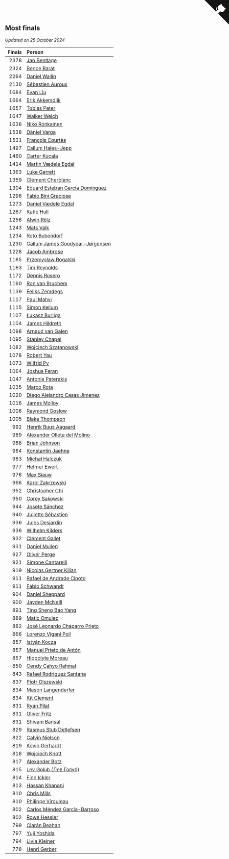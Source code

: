 ## Most finals

*Updated on 25 October 2024*

| Finals | Person |
| ---: | :--- |
| 2378 | [Jan Bentlage](https://www.worldcubeassociation.org/persons/2010BENT01) |
| 2324 | [Bence Barát](https://www.worldcubeassociation.org/persons/2008BARA01) |
| 2264 | [Daniel Wallin](https://www.worldcubeassociation.org/persons/2013WALL03) |
| 2130 | [Sébastien Auroux](https://www.worldcubeassociation.org/persons/2008AURO01) |
| 1684 | [Evan Liu](https://www.worldcubeassociation.org/persons/2009LIUE01) |
| 1664 | [Erik Akkersdijk](https://www.worldcubeassociation.org/persons/2005AKKE01) |
| 1657 | [Tobias Peter](https://www.worldcubeassociation.org/persons/2014PETE03) |
| 1647 | [Walker Welch](https://www.worldcubeassociation.org/persons/2011WELC01) |
| 1636 | [Niko Ronkainen](https://www.worldcubeassociation.org/persons/2010RONK01) |
| 1538 | [Dániel Varga](https://www.worldcubeassociation.org/persons/2008VARG01) |
| 1531 | [François Courtès](https://www.worldcubeassociation.org/persons/2008COUR01) |
| 1497 | [Callum Hales-Jepp](https://www.worldcubeassociation.org/persons/2012HALE01) |
| 1460 | [Carter Kucala](https://www.worldcubeassociation.org/persons/2015KUCA01) |
| 1414 | [Martin Vædele Egdal](https://www.worldcubeassociation.org/persons/2013EGDA02) |
| 1363 | [Luke Garrett](https://www.worldcubeassociation.org/persons/2017GARR05) |
| 1359 | [Clément Cherblanc](https://www.worldcubeassociation.org/persons/2014CHER05) |
| 1304 | [Eduard Esteban García Domínguez](https://www.worldcubeassociation.org/persons/2011EDUA01) |
| 1296 | [Fabio Bini Graciose](https://www.worldcubeassociation.org/persons/2010GRAC02) |
| 1273 | [Daniel Vædele Egdal](https://www.worldcubeassociation.org/persons/2013EGDA01) |
| 1267 | [Katie Hull](https://www.worldcubeassociation.org/persons/2010HULL01) |
| 1256 | [Alwin Rölz](https://www.worldcubeassociation.org/persons/2016ROLZ01) |
| 1243 | [Mats Valk](https://www.worldcubeassociation.org/persons/2007VALK01) |
| 1234 | [Reto Bubendorf](https://www.worldcubeassociation.org/persons/2012BUBE01) |
| 1230 | [Callum James Goodyear-Jørgensen](https://www.worldcubeassociation.org/persons/2012GOOD02) |
| 1228 | [Jacob Ambrose](https://www.worldcubeassociation.org/persons/2010AMBR01) |
| 1185 | [Przemysław Rogalski](https://www.worldcubeassociation.org/persons/2013ROGA02) |
| 1183 | [Tim Reynolds](https://www.worldcubeassociation.org/persons/2005REYN01) |
| 1172 | [Dennis Rosero](https://www.worldcubeassociation.org/persons/2010ROSE03) |
| 1160 | [Ron van Bruchem](https://www.worldcubeassociation.org/persons/2003BRUC01) |
| 1139 | [Feliks Zemdegs](https://www.worldcubeassociation.org/persons/2009ZEMD01) |
| 1117 | [Paul Mahvi](https://www.worldcubeassociation.org/persons/2012MAHV01) |
| 1115 | [Simon Kellum](https://www.worldcubeassociation.org/persons/2016KELL12) |
| 1107 | [Łukasz Burliga](https://www.worldcubeassociation.org/persons/2013BURL01) |
| 1104 | [James Hildreth](https://www.worldcubeassociation.org/persons/2009HILD01) |
| 1098 | [Arnaud van Galen](https://www.worldcubeassociation.org/persons/2006GALE01) |
| 1095 | [Stanley Chapel](https://www.worldcubeassociation.org/persons/2016CHAP04) |
| 1082 | [Wojciech Szatanowski](https://www.worldcubeassociation.org/persons/2011SZAT01) |
| 1078 | [Robert Yau](https://www.worldcubeassociation.org/persons/2009YAUR01) |
| 1073 | [Wilfrid Py](https://www.worldcubeassociation.org/persons/2016PYWI01) |
| 1064 | [Joshua Feran](https://www.worldcubeassociation.org/persons/2011FERA01) |
| 1047 | [Antonie Paterakis](https://www.worldcubeassociation.org/persons/2012PATE01) |
| 1035 | [Marco Rota](https://www.worldcubeassociation.org/persons/2009ROTA01) |
| 1020 | [Diego Alejandro Casas Jimenez](https://www.worldcubeassociation.org/persons/2014JIME05) |
| 1016 | [James Molloy](https://www.worldcubeassociation.org/persons/2011MOLL01) |
| 1006 | [Raymond Goslow](https://www.worldcubeassociation.org/persons/2014GOSL01) |
| 1005 | [Blake Thompson](https://www.worldcubeassociation.org/persons/2010THOM03) |
| 992 | [Henrik Buus Aagaard](https://www.worldcubeassociation.org/persons/2006BUUS01) |
| 989 | [Alexander Olleta del Molino](https://www.worldcubeassociation.org/persons/2008OLLE01) |
| 988 | [Brian Johnson](https://www.worldcubeassociation.org/persons/2013JOHN10) |
| 984 | [Konstantin Jaehne](https://www.worldcubeassociation.org/persons/2015JAEH01) |
| 983 | [Michał Halczuk](https://www.worldcubeassociation.org/persons/2006HALC01) |
| 977 | [Helmer Ewert](https://www.worldcubeassociation.org/persons/2015EWER01) |
| 976 | [Max Siauw](https://www.worldcubeassociation.org/persons/2017SIAU02) |
| 966 | [Karol Zakrzewski](https://www.worldcubeassociation.org/persons/2014ZAKR01) |
| 952 | [Christopher Chi](https://www.worldcubeassociation.org/persons/2014CHIC01) |
| 950 | [Corey Sakowski](https://www.worldcubeassociation.org/persons/2011SAKO01) |
| 944 | [Josete Sánchez](https://www.worldcubeassociation.org/persons/2015SANC18) |
| 940 | [Juliette Sébastien](https://www.worldcubeassociation.org/persons/2014SEBA01) |
| 936 | [Jules Desjardin](https://www.worldcubeassociation.org/persons/2010DESJ01) |
| 936 | [Wilhelm Kilders](https://www.worldcubeassociation.org/persons/2010KILD02) |
| 932 | [Clément Gallet](https://www.worldcubeassociation.org/persons/2004GALL02) |
| 931 | [Daniel Mullen](https://www.worldcubeassociation.org/persons/2016MULL04) |
| 927 | [Olivér Perge](https://www.worldcubeassociation.org/persons/2007PERG01) |
| 921 | [Simone Cantarelli](https://www.worldcubeassociation.org/persons/2012CANT02) |
| 919 | [Nicolas Gertner Kilian](https://www.worldcubeassociation.org/persons/2013GERT01) |
| 911 | [Rafael de Andrade Cinoto](https://www.worldcubeassociation.org/persons/2007CINO01) |
| 911 | [Fabio Schwandt](https://www.worldcubeassociation.org/persons/2014SCHW02) |
| 904 | [Daniel Sheppard](https://www.worldcubeassociation.org/persons/2009SHEP01) |
| 900 | [Jayden McNeill](https://www.worldcubeassociation.org/persons/2012MCNE01) |
| 891 | [Ting Sheng Bao Yang](https://www.worldcubeassociation.org/persons/2008BAOY01) |
| 889 | [Matic Omulec](https://www.worldcubeassociation.org/persons/2010OMUL02) |
| 882 | [José Leonardo Chaparro Prieto](https://www.worldcubeassociation.org/persons/2011CHAP01) |
| 866 | [Lorenzo Vigani Poli](https://www.worldcubeassociation.org/persons/2007POLI01) |
| 857 | [István Kocza](https://www.worldcubeassociation.org/persons/2005KOCZ01) |
| 857 | [Manuel Prieto de Antón](https://www.worldcubeassociation.org/persons/2015ANTO04) |
| 857 | [Hippolyte Moreau](https://www.worldcubeassociation.org/persons/2008MORE02) |
| 850 | [Cendy Cahyo Rahmat](https://www.worldcubeassociation.org/persons/2010RAHM02) |
| 843 | [Rafael Rodriguez Santana](https://www.worldcubeassociation.org/persons/2012SANT12) |
| 837 | [Piotr Olszewski](https://www.worldcubeassociation.org/persons/2013OLSZ02) |
| 834 | [Mason Langenderfer](https://www.worldcubeassociation.org/persons/2013LANG03) |
| 834 | [Kit Clement](https://www.worldcubeassociation.org/persons/2008CLEM01) |
| 831 | [Ryan Pilat](https://www.worldcubeassociation.org/persons/2016PILA03) |
| 831 | [Oliver Fritz](https://www.worldcubeassociation.org/persons/2014FRIT02) |
| 831 | [Shivam Bansal](https://www.worldcubeassociation.org/persons/2011BANS02) |
| 829 | [Rasmus Stub Detlefsen](https://www.worldcubeassociation.org/persons/2014DETL01) |
| 822 | [Calvin Nielson](https://www.worldcubeassociation.org/persons/2014NIEL03) |
| 819 | [Kevin Gerhardt](https://www.worldcubeassociation.org/persons/2013GERH01) |
| 818 | [Wojciech Knott](https://www.worldcubeassociation.org/persons/2011KNOT01) |
| 817 | [Alexander Botz](https://www.worldcubeassociation.org/persons/2013BOTZ01) |
| 815 | [Lev Golub (Лев Голуб)](https://www.worldcubeassociation.org/persons/2014HOLU01) |
| 814 | [Finn Ickler](https://www.worldcubeassociation.org/persons/2012ICKL01) |
| 813 | [Hassan Khanani](https://www.worldcubeassociation.org/persons/2018KHAN26) |
| 810 | [Chris Mills](https://www.worldcubeassociation.org/persons/2014MILL04) |
| 810 | [Philippe Virouleau](https://www.worldcubeassociation.org/persons/2008VIRO01) |
| 802 | [Carlos Méndez García-Barroso](https://www.worldcubeassociation.org/persons/2010GARC02) |
| 802 | [Rowe Hessler](https://www.worldcubeassociation.org/persons/2007HESS01) |
| 799 | [Ciarán Beahan](https://www.worldcubeassociation.org/persons/2012BEAH01) |
| 797 | [Yuji Yoshida](https://www.worldcubeassociation.org/persons/2015YOSH01) |
| 794 | [Livia Kleiner](https://www.worldcubeassociation.org/persons/2013KLEI03) |
| 778 | [Henri Gerber](https://www.worldcubeassociation.org/persons/2014GERB01) |


<a href="https://github.com/jonatanklosko/wca_statistics" class="github-corner" aria-label="View source on Github"><svg width="80" height="80" viewBox="0 0 250 250" style="fill:#151513; color:#fff; position: absolute; top: 0; border: 0; right: 0;" aria-hidden="true"><path d="M0,0 L115,115 L130,115 L142,142 L250,250 L250,0 Z"></path><path d="M128.3,109.0 C113.8,99.7 119.0,89.6 119.0,89.6 C122.0,82.7 120.5,78.6 120.5,78.6 C119.2,72.0 123.4,76.3 123.4,76.3 C127.3,80.9 125.5,87.3 125.5,87.3 C122.9,97.6 130.6,101.9 134.4,103.2" fill="currentColor" style="transform-origin: 130px 106px;" class="octo-arm"></path><path d="M115.0,115.0 C114.9,115.1 118.7,116.5 119.8,115.4 L133.7,101.6 C136.9,99.2 139.9,98.4 142.2,98.6 C133.8,88.0 127.5,74.4 143.8,58.0 C148.5,53.4 154.0,51.2 159.7,51.0 C160.3,49.4 163.2,43.6 171.4,40.1 C171.4,40.1 176.1,42.5 178.8,56.2 C183.1,58.6 187.2,61.8 190.9,65.4 C194.5,69.0 197.7,73.2 200.1,77.6 C213.8,80.2 216.3,84.9 216.3,84.9 C212.7,93.1 206.9,96.0 205.4,96.6 C205.1,102.4 203.0,107.8 198.3,112.5 C181.9,128.9 168.3,122.5 157.7,114.1 C157.9,116.9 156.7,120.9 152.7,124.9 L141.0,136.5 C139.8,137.7 141.6,141.9 141.8,141.8 Z" fill="currentColor" class="octo-body"></path></svg></a><style>.github-corner:hover .octo-arm{animation:octocat-wave 560ms ease-in-out}@keyframes octocat-wave{0%,100%{transform:rotate(0)}20%,60%{transform:rotate(-25deg)}40%,80%{transform:rotate(10deg)}}@media (max-width:500px){.github-corner:hover .octo-arm{animation:none}.github-corner .octo-arm{animation:octocat-wave 560ms ease-in-out}}</style>
